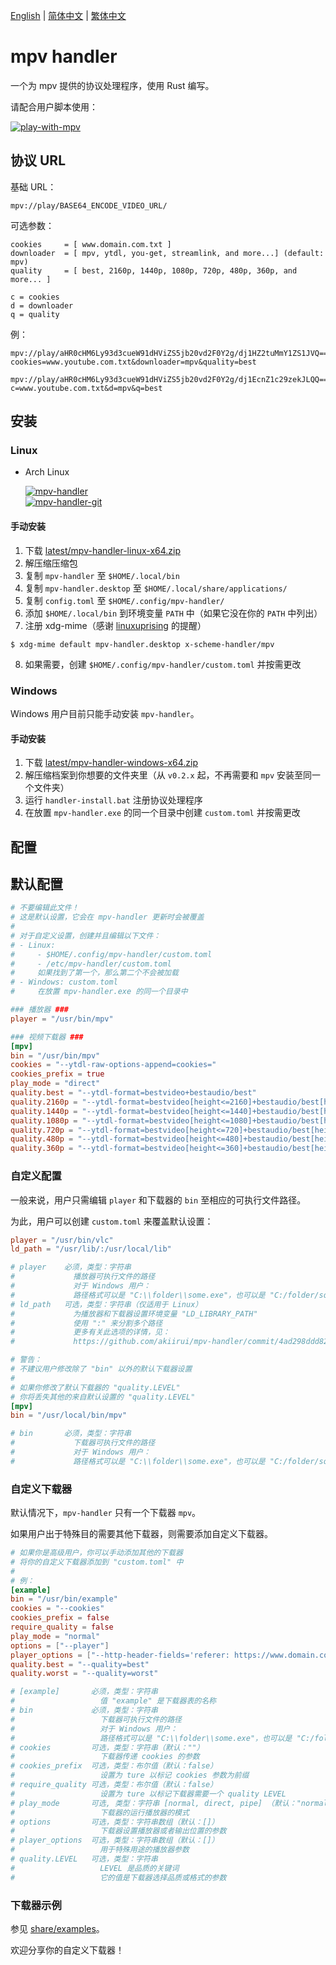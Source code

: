 [English][readme-en] | [简体中文][readme-zh-hans] | [繁体中文][readme-zh-hant]

[readme-en]: https://github.com/akiirui/mpv-handler/blob/main/README.md
[readme-zh-hans]: https://github.com/akiirui/mpv-handler/blob/main/README.zh-Hans.md
[readme-zh-hant]: https://github.com/akiirui/mpv-handler/blob/main/README.zh-Hant.md

# mpv handler

一个为 mpv 提供的协议处理程序，使用 Rust 编写。

请配合用户脚本使用：

[![play-with-mpv][badges-play-with-mpv]][greasyfork-play-with-mpv]

## 协议 URL

基础 URL：

```
mpv://play/BASE64_ENCODE_VIDEO_URL/
```

可选参数：

```
cookies     = [ www.domain.com.txt ]
downloader  = [ mpv, ytdl, you-get, streamlink, and more...] (default: mpv)
quality     = [ best, 2160p, 1440p, 1080p, 720p, 480p, 360p, and more... ]

c = cookies
d = downloader
q = quality
```

例：

```
mpv://play/aHR0cHM6Ly93d3cueW91dHViZS5jb20vd2F0Y2g/dj1HZ2tuMmY1ZS1JVQ==/?cookies=www.youtube.com.txt&downloader=mpv&quality=best

mpv://play/aHR0cHM6Ly93d3cueW91dHViZS5jb20vd2F0Y2g/dj1EcnZ1c29zekJLQQ==/?c=www.youtube.com.txt&d=mpv&q=best
```

## 安装

### Linux

- Arch Linux

  [![mpv-handler][badges-aur]][download-aur] \
  [![mpv-handler-git][badges-aur-git]][download-aur-git]

#### 手动安装

1. 下载 [latest/mpv-handler-linux-x64.zip][download-linux]
2. 解压缩压缩包
3. 复制 `mpv-handler` 至 `$HOME/.local/bin`
4. 复制 `mpv-handler.desktop` 至 `$HOME/.local/share/applications/`
5. 复制 `config.toml` 至 `$HOME/.config/mpv-handler/`
6. 添加 `$HOME/.local/bin` 到环境变量 `PATH` 中（如果它没在你的 `PATH` 中列出）
7. 注册 xdg-mime（感谢 [linuxuprising][linuxuprising] 的提醒）

```
$ xdg-mime default mpv-handler.desktop x-scheme-handler/mpv
```

8. 如果需要，创建 `$HOME/.config/mpv-handler/custom.toml` 并按需更改

### Windows

Windows 用户目前只能手动安装 `mpv-handler`。

#### 手动安装

1. 下载 [latest/mpv-handler-windows-x64.zip][download-windows]
2. 解压缩档案到你想要的文件夹里（从 `v0.2.x` 起，不再需要和 `mpv` 安装至同一个文件夹）
3. 运行 `handler-install.bat` 注册协议处理程序
4. 在放置 `mpv-handler.exe` 的同一个目录中创建 `custom.toml` 并按需更改

[badges-aur-git]: https://img.shields.io/aur/version/mpv-handler-git?label=mpv-handler-git&style=for-the-badge
[badges-aur]: https://img.shields.io/aur/version/mpv-handler?label=mpv-handler&style=for-the-badge
[badges-play-with-mpv]: https://img.shields.io/badge/dynamic/json?style=for-the-badge&label=play-with-mpv&prefix=v&query=version&url=https%3A%2F%2Fgreasyfork.org%2Fscripts%2F416271.json
[download-aur-git]: https://aur.archlinux.org/packages/mpv-handler-git/
[download-aur]: https://aur.archlinux.org/packages/mpv-handler/
[download-linux]: https://github.com/akiirui/mpv-handler/releases/latest/download/mpv-handler-linux-x64.zip
[download-windows]: https://github.com/akiirui/mpv-handler/releases/latest/download/mpv-handler-windows-x64.zip
[greasyfork-play-with-mpv]: https://greasyfork.org/scripts/416271-play-with-mpv
[linuxuprising]: https://www.linuxuprising.com/2021/07/open-youtube-and-more-videos-from-your.html

## 配置

## 默认配置

```toml
# 不要编辑此文件！
# 这是默认设置，它会在 mpv-handler 更新时会被覆盖
#
# 对于自定义设置，创建并且编辑以下文件：
# - Linux:
#     - $HOME/.config/mpv-handler/custom.toml
#     - /etc/mpv-handler/custom.toml
#     如果找到了第一个，那么第二个不会被加载
# - Windows: custom.toml
#     在放置 mpv-handler.exe 的同一个目录中

### 播放器 ###
player = "/usr/bin/mpv"

### 视频下载器 ###
[mpv]
bin = "/usr/bin/mpv"
cookies = "--ytdl-raw-options-append=cookies="
cookies_prefix = true
play_mode = "direct"
quality.best = "--ytdl-format=bestvideo+bestaudio/best"
quality.2160p = "--ytdl-format=bestvideo[height<=2160]+bestaudio/best[height<=2160]/best"
quality.1440p = "--ytdl-format=bestvideo[height<=1440]+bestaudio/best[height<=1440]/best"
quality.1080p = "--ytdl-format=bestvideo[height<=1080]+bestaudio/best[height<=1080]/best"
quality.720p = "--ytdl-format=bestvideo[height<=720]+bestaudio/best[height<=720]/best"
quality.480p = "--ytdl-format=bestvideo[height<=480]+bestaudio/best[height<=480]/best"
quality.360p = "--ytdl-format=bestvideo[height<=360]+bestaudio/best[height<=360]/best"
```

### 自定义配置

一般来说，用户只需编辑 `player` 和下载器的 `bin` 至相应的可执行文件路径。

为此，用户可以创建 `custom.toml` 来覆盖默认设置：

```toml
player = "/usr/bin/vlc"
ld_path = "/usr/lib/:/usr/local/lib"

# player    必须，类型：字符串
#             播放器可执行文件的路径
#             对于 Windows 用户：
#             路径格式可以是 "C:\\folder\\some.exe"，也可以是 "C:/folder/some.exe"
# ld_path   可选，类型：字符串（仅适用于 Linux）
#             为播放器和下载器设置环境变量 "LD_LIBRARY_PATH"
#             使用 ":" 来分割多个路径
#             更多有关此选项的详情，见：
#             https://github.com/akiirui/mpv-handler/commit/4ad298ddd82bc3fa0303f8cc11474df506531d33

# 警告：
# 不建议用户修改除了 "bin" 以外的默认下载器设置
#
# 如果你修改了默认下载器的 "quality.LEVEL"
# 你将丢失其他的来自默认设置的 "quality.LEVEL"
[mpv]
bin = "/usr/local/bin/mpv"

# bin       必须，类型：字符串
#             下载器可执行文件的路径
#             对于 Windows 用户：
#             路径格式可以是 "C:\\folder\\some.exe"，也可以是 "C:/folder/some.exe"
```

### 自定义下载器

默认情况下，`mpv-handler` 只有一个下载器 `mpv`。

如果用户出于特殊目的需要其他下载器，则需要添加自定义下载器。

```toml
# 如果你是高级用户，你可以手动添加其他的下载器
# 将你的自定义下载器添加到 "custom.toml" 中
#
# 例：
[example]
bin = "/usr/bin/example"
cookies = "--cookies"
cookies_prefix = false
require_quality = false
play_mode = "normal"
options = ["--player"]
player_options = ["--http-header-fields='referer: https://www.domain.com'"]
quality.best = "--quality=best"
quality.worst = "--quality=worst"

# [example]       必须，类型：字符串
#                   值 "example" 是下载器表的名称
# bin             必须，类型：字符串
#                   下载器可执行文件的路径
#                   对于 Windows 用户：
#                   路径格式可以是 "C:\\folder\\some.exe"，也可以是 "C:/folder/some.exe"
# cookies         可选，类型：字符串（默认：""）
#                   下载器传递 cookies 的参数
# cookies_prefix  可选，类型：布尔值（默认：false）
#                   设置为 ture 以标记 cookies 参数为前缀
# require_quality 可选，类型：布尔值（默认：false）
#                   设置为 ture 以标记下载器需要一个 quality LEVEL
# play_mode       可选, 类型：字符串 [normal, direct, pipe] （默认："normal")
#                   下载器的运行播放器的模式
# options         可选，类型：字符串数组（默认：[]）
#                   下载器设置播放器或者输出位置的参数
# player_options  可选，类型：字符串数组（默认：[]）
#                   用于特殊用途的播放器参数
# quality.LEVEL   可选，类型：字符串
#                   LEVEL 是品质的关键词
#                   它的值是下载器选择品质或格式的参数
```

### 下载器示例

参见 [share/examples][examples]。

欢迎分享你的自定义下载器！

[examples]: https://github.com/akiirui/mpv-handler/tree/main/share/examples
